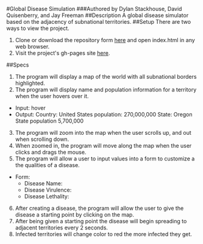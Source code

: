 #Global Disease Simulation
###Authored by Dylan Stackhouse, David Quisenberry, and Jay Freeman
##Description
A global disease simulator based on the adjacency of subnational territories.
##Setup
There are two ways to view the project.

1. Clone or download the repository form [here](https://github.com/DylanCStack/Global-Disease-Simulation) and open index.html in any web browser.
2. Visit the project's gh-pages site [here](https://dylancstack.github.io/Global-Disease-Simulation/).

##Specs
1. The program will display a map of the world with all subnational borders highlighted.
2. The program will display name and population information for a territory when the user hovers over it.
  * Input: hover
  * Output: Country: United States population: 270,000,000 State: Oregon State population 5,700,000
3. The program will zoom into the map when the user scrolls up, and out when scrolling down.
4. When zoomed in, the program will move along the map when the user clicks and drags the mouse.
5. The program will allow a user to input values into a form to customize a the qualities of a disease.
  * Form:
    * Disease Name:
    * Disease Virulence:
    * Disease Lethality:
6. After creating a disease, the program will allow the user to give the disease a starting point by clicking on the map.
7. After being given a starting point the disease will begin spreading to adjacent territories every 2 seconds.
8. Infected territories will change color to red the more infected they get.
